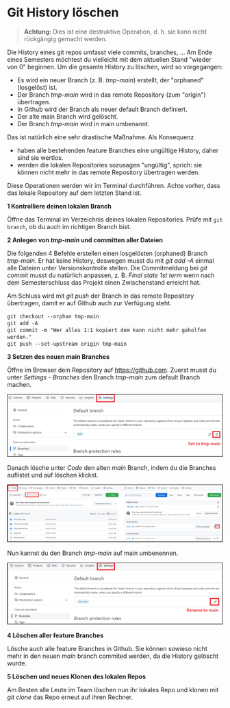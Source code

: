 # Git History löschen

> **Achtung:** Dies ist eine destruktive Operation, d. h. sie kann nicht rückgängig gemacht werden.

Die History eines git repos umfasst viele commits, branches, ... Am Ende eines Semesters möchtest
du vielleicht mit dem aktuellen Stand "wieder von 0" beginnen. Um die gesamte History zu löschen,
wird so vorgegangen:

- Es wird ein neuer Branch (z. B. *tmp-main*) erstellt, der "orphaned" (losgelöst) ist.
- Der Branch *tmp-main* wird in das remote Repository (zum "origin") übertragen.
- In Github wird der Branch als neuer default Branch definiert.
- Der alte main Branch wird gelöscht.
- Der Branch *tmp-main* wird in main umbenannt.

Das ist natürlich eine sehr drastische Maßnahme. Als Konsequenz

- haben alle bestehenden feature Branches eine ungültige History, daher sind sie wertlos.
- werden die lokalen Repositories sozusagen "ungültig", sprich: sie können nicht mehr in das
  remote Repository übertragen werden.

Diese Operationen werden wir im Terminal durchführen. Achte vorher, dass das lokale Repository
auf dem letzten Stand ist.

**1 Kontrolliere deinen lokalen Branch**

Öffne das Terminal im Verzeichnis deines lokalen Repositories. Prüfe mit `git branch`, ob du
auch im richtigen Branch bist.

**2 Anlegen von *tmp-main* und committen aller Dateien**

Die folgenden 4 Befehle erstellen einen losgelösten (orphaned) Branch *tmp-main*. Er hat
keine History, deswegen musst du mit *git add -A* einmal alle Dateien unter Versionskontrolle stellen.
Die Commitmeldung bei *git commit* musst du natürlich anpassen, z. B. *Final state 1st term* wenn
nach dem Semesterschluss das Projekt einen Zwischenstand erreicht hat.

Am Schluss wird mit *git push* der Branch in das remote Repository übertragen, damit er auf
Github auch zur Verfügung steht.

```
git checkout --orphan tmp-main
git add -A
git commit -m "Wer alles 1:1 kopiert dem kann nicht mehr geholfen werden."
git push --set-upstream origin tmp-main
```

**3 Setzen des neuen main Branches**

Öffne im Browser dein Repository auf https://github.com. Zuerst musst du unter *Settings* - *Branches*
den Branch *tmp-main* zum default Branch machen.

![](delete_history_change_default_1149.png)

Danach lösche unter *Code* den alten *main* Branch, indem du die Branches auflistet und auf löschen
klickst.

![](delete_history_delete_old_1149.png)

Nun kannst du den Branch *tmp-main* auf main umbenennen.

![](delete_history_rename_1149.png)

**4 Löschen aller feature Branches**

Lösche auch alle feature Branches in Github. Sie können sowieso nicht mehr in den neuen *main*
branch commited werden, da die History gelöscht wurde.

**5 Löschen und neues Klonen des lokalen Repos**


Am Besten alle Leute im Team löschen nun ihr lokales Repo und klonen mit *git clone* das Repo
erneut auf ihren Rechner.
